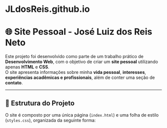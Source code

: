 # JLdosReis.github.io

# 🌐 Site Pessoal - José Luiz dos Reis Neto

Este projeto foi desenvolvido como parte de um trabalho prático de **Desenvolvimento Web**, com o objetivo de criar um **site pessoal** utilizando apenas **HTML** e **CSS**.  
O site apresenta informações sobre minha **vida pessoal**, **interesses**, **experiências acadêmicas e profissionais**, além de conter uma seção de **contato**.

---

## 🧩 Estrutura do Projeto

O site é composto por uma única página (`index.html`) e uma folha de estilo (`styles.css`), organizada da seguinte forma:

